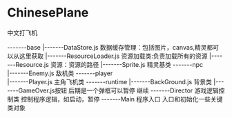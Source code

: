 # ChinesePlane
中文打飞机


-------base 
    |-------DataStore.js 数据缓存管理：包括图片，canvas,精灵都可以从这里获取
    |-------ResourceLoader.js 资源加载类:负责加载所有的资源
    |-------Resource.js 资源：资源的路径
    |-------Sprite.js 精灵基类
-------npc  
    |-------Enemy.js 敌机类
-------player  
    |-------Player.js 主角飞机类
-------runtime
    |-------BackGround.js 背景类
    |-------GameOver.js按钮 后期是一个弹框可以暂停 继续
-------Director  游戏逻辑控制类 控制程序逻辑，如启动，暂停
-------Main  程序入口 入口和初始化一些关键类对象

    
